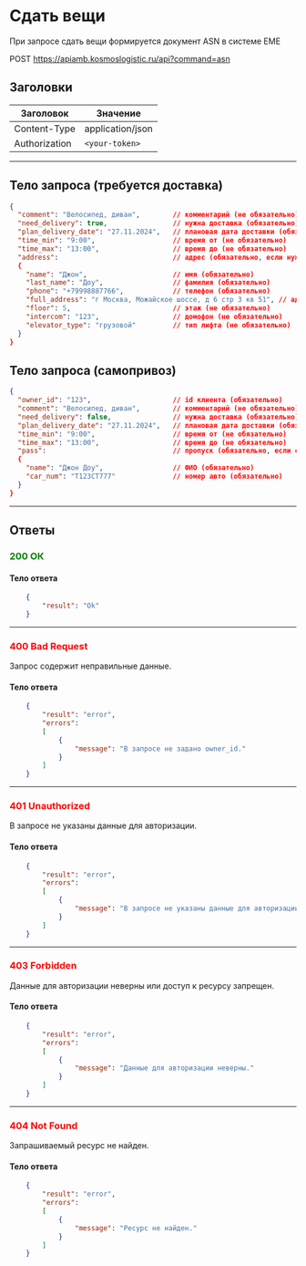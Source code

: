 # Сдать вещи

При запросе сдать вещи формируется документ ASN в системе ЕМЕ

POST https://apiamb.kosmoslogistic.ru/api?command=asn

## Заголовки

| Заголовок           | Значение                       |
|---------------------|--------------------------------|
| Content-Type        | application/json              |
| Authorization       | `<your-token>`         |

---

## Тело запроса (требуется доставка)

```json
{
  "comment": "Велосипед, диван",        // комментарий (не обязательно)
  "need_delivery": true,                // нужна доставка (обязательно)
  "plan_delivery_date": "27.11.2024",   // плановая дата доставки (обязательно)
  "time_min": "9:00",                   // время от (не обязательно)
  "time_max": "13:00",                  // время до (не обязательно)
  "address":                            // адрес (обязательно, если нужна доставка)
  {
    "name": "Джон",                     // имя (обязательно)
    "last_name": "Доу",                 // фамилия (обязательно)
    "phone": "+79998887766",            // телефон (обязательно)
    "full_address": "г Москва, Можайское шоссе, д 6 стр 3 кв 51", // адрес (обязательно)
    "floor": 5,                         // этаж (не обязательно)
    "intercom": "123",                  // домофон (не обязательно)
    "elevator_type": "грузовой"         // тип лифта (не обязательно)
  }
}
```

## Тело запроса (самопривоз)

```json
{
  "owner_id": "123",                    // id клиента (обязательно)         
  "comment": "Велосипед, диван",        // комментарий (не обязательно)
  "need_delivery": false,               // нужна доставка (обязательно)
  "plan_delivery_date": "27.11.2024",   // плановая дата доставки (обязательно)
  "time_min": "9:00",                   // время от (не обязательно)
  "time_max": "13:00",                  // время до (не обязательно)
  "pass":                               // пропуск (обязательно, если самопривоз)
  {
    "name": "Джон Доу",                 // ФИО (обязательно)
    "car_num": "T123СТ777"              // номер авто (обязательно)
  }
}
```

---

## Ответы

### <span style="color: green;">200 ОК</span>

#### Тело ответа

```json
    {
        "result": "Ok"
    }
```
---
### <span style="color: red;">400 Bad Request</span>
Запрос содержит неправильные данные.
#### Тело ответа

```json
    {
        "result": "error",
        "errors":
        [
            {
                "message": "В запросе не задано owner_id."
            }
        ]
    }
```
---
### <span style="color: red;">401 Unauthorized</span>
В запросе не указаны данные для авторизации.
#### Тело ответа

```json
    {
        "result": "error",
        "errors":
        [
            {
                "message": "В запросе не указаны данные для авторизации."
            }
        ]
    }
```
---
### <span style="color: red;">403 Forbidden</span>
Данные для авторизации неверны или доступ к ресурсу запрещен.
#### Тело ответа

```json
    {
        "result": "error",
        "errors":
        [
            {
                "message": "Данные для авторизации неверны."
            }
        ]
    }
```
---
### <span style="color: red;">404 Not Found</span>
Запрашиваемый ресурс не найден.
#### Тело ответа

```json
    {
        "result": "error",
        "errors":
        [
            {
                "message": "Ресурс не найден."
            }
        ]
    }
```



